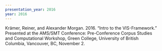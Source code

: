 ```yaml
---
presentation_year: 2016
year: 2016
---
```


Krämer, Reiner, and Alexander Morgan. 2016. “Intro to the VIS-Framework.” Presented at the AMS/SMT Conference: Pre-Conference Corpus Studies and Computational Workshop, Green College, University of British Columbia, Vancouver, BC, November 2.